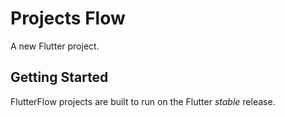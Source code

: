 # Projects Flow

A new Flutter project.

## Getting Started

FlutterFlow projects are built to run on the Flutter _stable_ release.
